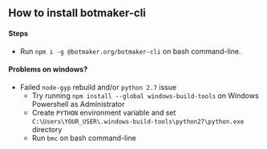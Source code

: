 ## How to install botmaker-cli

#### Steps
- Run `npm i -g @botmaker.org/botmaker-cli` on bash command-line.

#### Problems on windows?  
- Failed `node-gyp` rebuild and/or `python 2.7` issue  
    - Try running `npm install --global windows-build-tools` on Windows Powershell as Administrator  
    - Create `PYTHON` environment variable and set `C:\Users\YOUR_USER\.windows-build-tools\python27\python.exe` directory  
    - Run `bmc` on bash command-line
    